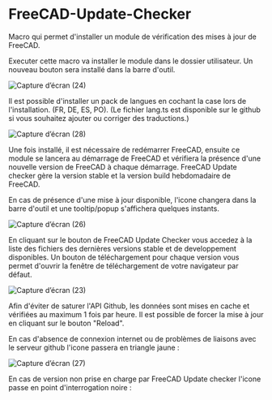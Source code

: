 # FreeCAD-Update-Checker

Macro qui permet d'installer un module de vérification des mises à jour de FreeCAD.

Executer cette macro va installer le module dans le dossier utilisateur. 
Un nouveau bouton sera installé dans la barre d'outil.

![Capture d’écran (24)](https://github.com/user-attachments/assets/19dded38-f26b-4be2-bc81-37dfb2c769b7)

Il est possible d'installer un pack de langues en cochant la case lors de l'installation. (FR, DE, ES, PO).
(Le fichier lang.ts est disponible sur le github si vous souhaitez ajouter ou corriger des traductions.)

![Capture d’écran (28)](https://github.com/user-attachments/assets/1429b890-0491-4ccc-ab21-6226fe98095b)

Une fois installé, il est nécessaire de redémarrer FreeCAD, ensuite ce module se lancera au démarrage de FreeCAD et vérifiera la présence d'une nouvelle version de FreeCAD à chaque démarrage.
FreeCAD Update checker gère la version stable et la version build hebdomadaire de FreeCAD.

En cas de présence d'une mise à jour disponible, l'icone changera dans la barre d'outil et une tooltip/popup s'affichera quelques instants.

![Capture d’écran (26)](https://github.com/user-attachments/assets/c325a9df-5ebd-44d2-a2be-94cd33aab3da)

En cliquant sur le bouton de FreeCAD Update Checker vous accedez à la liste des fichiers des dernières versions stable et de developpement disponibles.
Un bouton de téléchargement pour chaque version vous permet d'ouvrir la fenêtre de téléchargement de votre navigateur par défaut.

![Capture d’écran (23)](https://github.com/user-attachments/assets/b678a0ad-dc5c-47f0-b26a-abe199977bbc)


Afin d'éviter de saturer l'API Github, les données sont mises en cache et vérifiées au maximum 1 fois par heure. 
Il est possible de forcer la mise à jour en cliquant sur le bouton "Reload".

En cas d'absence de connexion internet ou de problèmes de liaisons avec le serveur github l'icone passera en triangle jaune :

![Capture d’écran (27)](https://github.com/user-attachments/assets/811287a5-4720-406e-b474-d9d33de4650e)

En cas de version non prise en charge par FreeCAD Update checker l'icone passe en point d'interrogation noire :

